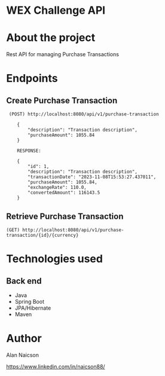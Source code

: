 # WEX Challenge API

# About the project

Rest API for managing Purchase Transactions

# Endpoints
## Create Purchase Transaction
     (POST) http://localhost:8080/api/v1/purchase-transaction
      
        {
            "description": "Transaction description",
            "purchaseAmount": 1055.84
        }

        RESPONSE:

        {
            "id": 1,
            "description": "Transaction description",
            "transactionDate": "2023-11-08T15:53:27.437011",
            "purchaseAmount": 1055.84,
            "exchangeRate": 110.0,
            "convertedAmount": 116143.5
        }
## Retrieve Purchase Transaction
    (GET) http://localhost:8080/api/v1/purchase-transaction/{id}/{currency}


# Technologies used
## Back end
- Java
- Spring Boot
- JPA/Hibernate
- Maven

# Author

Alan Naicson

https://www.linkedin.com/in/naicson88/
